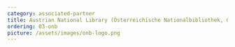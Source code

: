 ```yaml
---
category: associated-partner
title: Austrian National Library (Österreichische Nationalbibliothek, ONB)
ordering: 03-onb
picture: /assets/images/onb-logo.png
---
```



